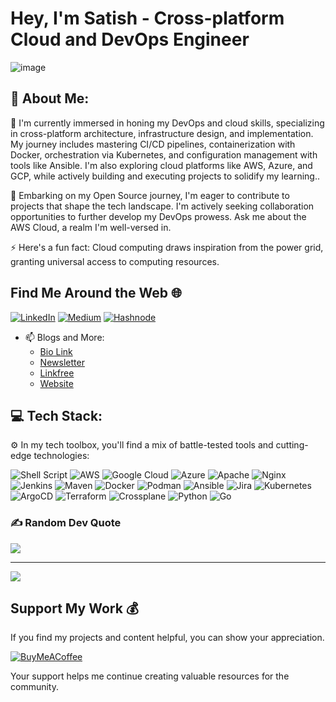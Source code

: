 # Hey, I'm Satish - Cross-platform Cloud and DevOps Engineer

![image](https://user-images.githubusercontent.com/40925459/222373338-aa22c454-6491-439f-b08b-061331158167.png)

## 💫 About Me:
🔭 I'm currently immersed in honing my DevOps and cloud skills, specializing in cross-platform architecture, infrastructure design, and implementation. My journey includes mastering CI/CD pipelines, containerization with Docker, orchestration via Kubernetes, and configuration management with tools like Ansible. I'm also exploring cloud platforms like AWS, Azure, and GCP, while actively building and executing projects to solidify my learning.. 

🌱 Embarking on my Open Source journey, I'm eager to contribute to projects that shape the tech landscape. I'm actively seeking collaboration opportunities to further develop my DevOps prowess. Ask me about the AWS Cloud, a realm I'm well-versed in. 

⚡ Here's a fun fact: Cloud computing draws inspiration from the power grid, granting universal access to computing resources.

## Find Me Around the Web 🌐
[![LinkedIn](https://img.shields.io/badge/LinkedIn-%230077B5.svg?logo=linkedin&logoColor=white)](https://linkedin.com/in/SatishSutar) 
[![Medium](https://img.shields.io/badge/Medium-12100E?logo=medium&logoColor=white)](https://medium.com/@CloudDevOpsEngineer) 
[![Hashnode](https://img.shields.io/badge/Hashnode-%23339933.svg?style=for-the-badge&logo=hashnode&logoColor=white)](https://hashnode.com/@Satish-S)

- 📫 Blogs and More:
  - [Bio Link](https://bio.link/satishsutar)
  - [Newsletter](https://cloud101-newsletter-09c659.beehiiv.com/)
  - [Linkfree](https://linkfree.eddiehub.io/BSatishSutar)
  - [Website](https://bsatishsutar.github.io/)

## 💻 Tech Stack:
⚙️ In my tech toolbox, you'll find a mix of battle-tested tools and cutting-edge technologies:

![Shell Script](https://img.shields.io/badge/shell_script-%23121011.svg?style=for-the-badge&logo=gnu-bash&logoColor=white) 
![AWS](https://img.shields.io/badge/AWS-%23FF9900.svg?style=for-the-badge&logo=amazon-aws&logoColor=white) 
![Google Cloud](https://img.shields.io/badge/Google%20Cloud-%234285F4.svg?style=for-the-badge&logo=google-cloud&logoColor=white) 
![Azure](https://img.shields.io/badge/Microsoft%20Azure-%230078D4.svg?style=for-the-badge&logo=azure-devops&logoColor=white)
![Apache](https://img.shields.io/badge/apache-%23D42029.svg?style=for-the-badge&logo=apache&logoColor=white) 
![Nginx](https://img.shields.io/badge/nginx-%23009639.svg?style=for-the-badge&logo=nginx&logoColor=white) 
![Jenkins](https://img.shields.io/badge/Jenkins-%232C5263.svg?style=for-the-badge&logo=jenkins&logoColor=white)
![Maven](https://img.shields.io/badge/Apache%20Maven-%23C71A36.svg?style=for-the-badge&logo=apache-maven&logoColor=white)
![Docker](https://img.shields.io/badge/docker-%230db7ed.svg?style=for-the-badge&logo=docker&logoColor=white) 
![Podman](https://img.shields.io/badge/Podman-%230088CC.svg?style=for-the-badge&logo=podman&logoColor=white) 
![Ansible](https://img.shields.io/badge/ansible-%231A1918.svg?style=for-the-badge&logo=ansible&logoColor=white) 
![Jira](https://img.shields.io/badge/jira-%230A0FFF.svg?style=for-the-badge&logo=jira&logoColor=white) 
![Kubernetes](https://img.shields.io/badge/Kubernetes-%23326CE5.svg?style=for-the-badge&logo=kubernetes&logoColor=white) 
![ArgoCD](https://img.shields.io/badge/ArgoCD-%231A73E8.svg?style=for-the-badge&logo=argocd&logoColor=white) 
![Terraform](https://img.shields.io/badge/Terraform-%235835CC.svg?style=for-the-badge&logo=terraform&logoColor=white)
![Crossplane](https://img.shields.io/badge/Crossplane-%23006BAA.svg?style=for-the-badge&logo=crossplane&logoColor=white) 
![Python](https://img.shields.io/badge/Python-%233776AB.svg?style=for-the-badge&logo=python&logoColor=white)
![Go](https://img.shields.io/badge/Go-%2300ADD8.svg?style=for-the-badge&logo=go&logoColor=white)


### ✍️ Random Dev Quote
![](https://quotes-github-readme.vercel.app/api?type=horizontal&theme=radical)

---
[![](https://visitcount.itsvg.in/api?id=BSatishSutar&label=Profile%20Views&color=11&icon=5&pretty=false)](https://visitcount.itsvg.in)


## Support My Work 💰
If you find my projects and content helpful, you can show your appreciation.

[![BuyMeACoffee](https://img.shields.io/badge/Buy%20Me%20a%20Coffee-ffdd00?style=for-the-badge&logo=buy-me-a-coffee&logoColor=black)](https://buymeacoffee.com/https://www.buymeacoffee.com/satishsutar)


Your support helps me continue creating valuable resources for the community.

